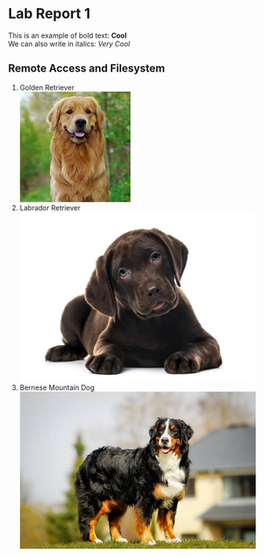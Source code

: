 # Lab Report 1 
This is an example of bold text: **Cool**\
We can also write in italics:  _Very Cool_ 
## Remote Access and Filesystem
1. Golden Retriever\
![Image](https://github.com/rickrodness/cse15l-lab-reports/blob/main/golden.jpg?raw=true)
2. Labrador Retriever\
![Image](https://github.com/rickrodness/cse15l-lab-reports/blob/main/choc_pup.jpg?raw=true)
3. Bernese Mountain Dog\
![Image](https://github.com/rickrodness/cse15l-lab-reports/blob/main/bernese.jpg?raw=true)

   
